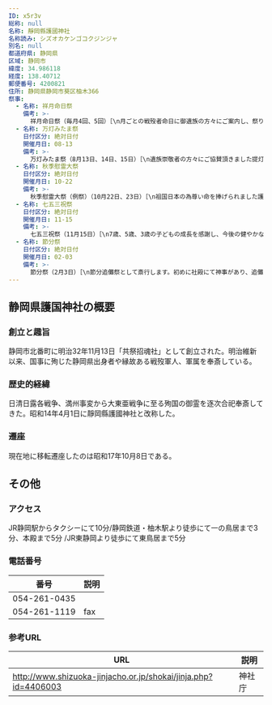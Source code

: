 ```yaml
---
ID: x5r3v
総称: null
名称: 靜岡縣護國神社
名称読み: シズオカケンゴコクジンジャ
別名: null
都道府県: 静岡県
区域: 静岡市
緯度: 34.986118
経度: 138.40712
郵便番号: 4200821
住所: 静岡県静岡市葵区柚木366
祭事:
  - 名称: 祥月命日祭
    備考: >-
      祥月命日祭（毎月4回、5回）［\n月ごとの戦歿者命日に御遺族の方々にご案内し、祭りを斎行します。斎主は慰霊安鎮の祝詞と御祭神名を一人一人奏上申し上げます。参列御遺族の方々には神職と共に靜岡縣護國神社神拝詞を奏上して頂き、紅白の御幣串を奉ります。］
  - 名称: 万灯みたま祭
    日付区分: 絶対日付
    開催月日: 08-13
    備考: >-
      万灯みたま祭（8月13日、14日、15日）［\n遺族崇敬者の方々にご協賛頂きました提灯に「みあかり」を燈す（午後6時より9時迄）慰霊感謝のお祭りです。例年1万8千余灯の献灯があり、期間中は多くの参拝者や奉納神賑行事で社頭が賑わいます。］
  - 名称: 秋季慰霊大祭
    日付区分: 絶対日付
    開催月日: 10-22
    備考: >-
      秋季慰霊大祭（例祭）（10月22日、23日）［\n祖国日本の為尊い命を捧げられました護国の御英霊をお慰め申し上げる為に、秋季慰霊大祭（例祭）を斎行しています。22日には西部、23日には東部の遺族崇敬者と各界代表者の参列があります。］
  - 名称: 七五三祝祭
    日付区分: 絶対日付
    開催月日: 11-15
    備考: >-
      七五三祝祭（11月15日）［\n7歳、5歳、3歳の子どもの成長を感謝し、今後の健やかな成長を祈願します。\n10月中旬～12月中旬中随時受付し、祈祷祭を執り行います。］
  - 名称: 節分祭
    日付区分: 絶対日付
    開催月日: 02-03
    備考: >-
      節分祭（2月3日）［\n節分追儺祭として斎行します。初めに社殿にて神事があり、追儺の儀として御弓と豆打にて四方を祓います。その後、神殿前石段上の桟敷台より年男年女の御奉仕による福豆（撒下神饌）まきが行われます。］
---
```


## 静岡県護国神社の概要

### 創立と趣旨

静岡市北番町に明治32年11月13日「共祭招魂社」として創立された。明治維新以来、国事に殉じた静岡県出身者や縁故ある戦歿軍人、軍属を奉斎している。

### 歴史的経緯

日清日露各戦争、満州事変から大東亜戦争に至る殉国の御霊を逐次合祀奉斎してきた。昭和14年4月1日に靜岡縣護國神社と改称した。

### 遷座

現在地に移転遷座したのは昭和17年10月8日である。

## その他

### アクセス

JR静岡駅からタクシーにて10分/静岡鉄道・柚木駅より徒歩にて一の鳥居まで3分、本殿まで5分 /JR東静岡より徒歩にて東鳥居まで5分

### 電話番号

| 番号         | 説明 |
| ------------ | ---- |
| 054-261-0435 |      |
| 054-261-1119 | fax  |

### 参考URL

| URL                                                            | 説明   |
| -------------------------------------------------------------- | ------ |
| http://www.shizuoka-jinjacho.or.jp/shokai/jinja.php?id=4406003 | 神社庁 |
